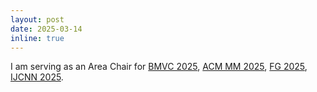 ```yaml
---
layout: post
date: 2025-03-14
inline: true
---
```

I am serving as an Area Chair for <a href="https://bmvc2025.bmva.org/">BMVC 2025</a>, <a href="https://acmmm2025.org/">ACM MM 2025</a>, <a href="https://fg2025.ieee-biometrics.org/">FG 2025</a>, <a href="https://2025.ijcnn.org/">IJCNN 2025</a>.
